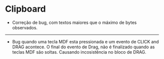 # Clipboard

- Correção de bug, com textos maiores que o máximo de bytes observados.

----

- Bug quando uma tecla MDF esta pressionada e um evento de CLICK and DRAG acontece. O final do evento de Drag, não é finalizado quando as teclas MDF são soltas. Causando incosistência no bloco de DRAG.
